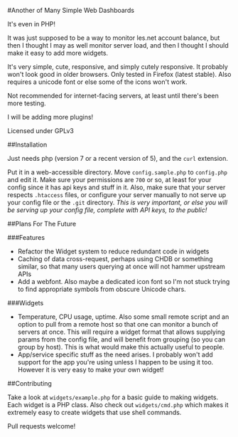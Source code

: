 #Another of Many Simple Web Dashboards

It's even in PHP!

It was just supposed to be a way to monitor les.net account balance, but then I thought I may as well monitor server load, and then I thought I should make it easy to add more widgets.

It's very simple, cute, responsive, and simply cutely responsive. It probably won't look good in older browsers. Only tested in Firefox (latest stable). Also requires a unicode font or else some of the icons won't work.

Not recommended for internet-facing servers, at least until there's been more testing.

I will be adding more plugins!

Licensed under GPLv3

##Installation

Just needs php (version 7 or a recent version of 5), and the `curl` extension.

Put it in a web-accessible directory. Move `config.sample.php` to `config.php` and edit it. Make sure your permissions are `700` or so, at least for your config since it has api keys and stuff in it. Also, make sure that your server respects `.htaccess` files, or configure your server manually to not serve up your config file or the `.git` directory. *This is very important, or else you will be serving up your config file, complete with API keys, to the public!*

##Plans For The Future

###Features

- Refactor the Widget system to reduce redundant code in widgets
- Caching of data cross-request, perhaps using CHDB or something similar, so that many users querying at once will not hammer upstream APIs
- Add a webfont. Also maybe a dedicated icon font so I'm not stuck trying to find appropriate symbols from obscure Unicode chars.

###Widgets

- Temperature, CPU usage, uptime. Also some small remote script and an option to pull from a remote host so that one can monitor a bunch of servers at once. This will require a widget format that allows supplying params from the config file, and will benefit from grouping (so you can group by host). This is what would make this actually useful to people.
- App/service specific stuff as the need arises. I probably won't add support for the app you're using unless I happen to be using it too. However it is very easy to make your own widget!

##Contributing

Take a look at `widgets/example.php` for a basic guide to making widgets. Each widget is a PHP class. Also check out `widgets/cmd.php` which makes it extremely easy to create widgets that use shell commands.

Pull requests welcome!
